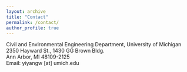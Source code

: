 ```yaml
---
layout: archive
title: "Contact"
permalink: /contact/
author_profile: true
---
```

Civil and Environmental Engineering Department, University of Michigan<br>
2350 Hayward St., 1430 GG Brown Bldg.<br>
Ann Arbor, MI 48109-2125<br>
Email: yiyangw [at] umich.edu

